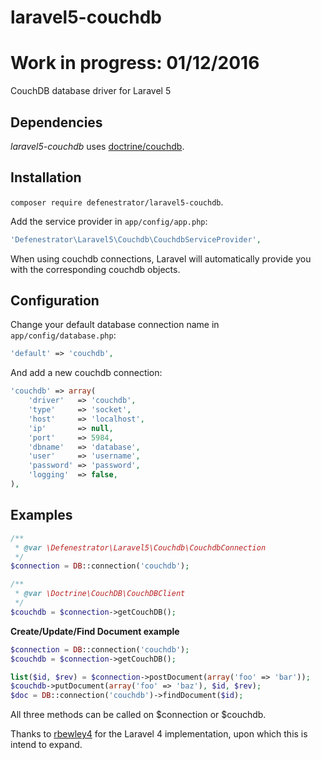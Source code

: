 # laravel5-couchdb
# Work in progress: 01/12/2016
CouchDB database driver for Laravel 5

## Dependencies

*laravel5-couchdb* uses [doctrine/couchdb](https://github.com/doctrine/couchdb).

## Installation

`composer require defenestrator/laravel5-couchdb`.

Add the service provider in `app/config/app.php`:

```php
'Defenestrator\Laravel5\Couchdb\CouchdbServiceProvider',
```

When using couchdb connections, Laravel will automatically provide you with the corresponding couchdb objects.

## Configuration

Change your default database connection name in `app/config/database.php`:

```php
'default' => 'couchdb',
```

And add a new couchdb connection:

```php
'couchdb' => array(
    'driver'   => 'couchdb',
    'type'     => 'socket',
    'host'     => 'localhost',
    'ip'       => null,
    'port'     => 5984,
    'dbname'   => 'database',
    'user'     => 'username',
    'password' => 'password',
    'logging'  => false,
),
```
## Examples

```php
/**
 * @var \Defenestrator\Laravel5\Couchdb\CouchdbConnection
 */
$connection = DB::connection('couchdb');

/**
 * @var \Doctrine\CouchDB\CouchDBClient
 */
$couchdb = $connection->getCouchDB();
```

**Create/Update/Find Document example**

```php
$connection = DB::connection('couchdb');
$couchdb = $connection->getCouchDB();

list($id, $rev) = $connection->postDocument(array('foo' => 'bar'));
$couchdb->putDocument(array('foo' => 'baz'), $id, $rev);
$doc = DB::connection('couchdb')->findDocument($id);
```

All three methods can be called on $connection or $couchdb.

Thanks to [rbewley4](https://github.com/rbewley4/laravel-couchdb) for the Laravel 4 implementation, 
upon which this is intend to expand.
